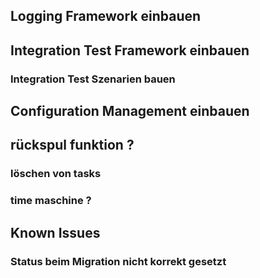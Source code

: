 
## Logging Framework einbauen

## Integration Test Framework einbauen
### Integration Test Szenarien bauen

## Configuration Management einbauen

## rückspul funktion ?
### löschen von tasks
### time maschine ?



## Known Issues

### Status beim Migration nicht korrekt gesetzt
